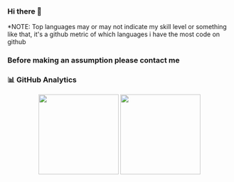 ### Hi there 👋
*NOTE: Top languages may or may not indicate my skill level or something like that, it's a github metric of which languages i have the most code on github
###    Before making an assumption please contact me
### 📊 GitHub Analytics

<p align="center">
 <img height="180em" align="center" src="https://github-readme-stats.vercel.app/api?username=MuzafferDeliali&show_icons=true&locale=en&theme=algolia&include_all_commits=true "/>
  <img height="180em" align="center" src="https://github-readme-stats.vercel.app/api/top-langs?username=MuzafferDeliali&show_icons=true&locale=en&layout=compact&langs_count=8&theme=algolia%22%20alt=%22MuzafferDeliali"/>
</a>
</p>

<!--
**MuzafferDeliali/MuzafferDeliali** is a ✨ _special_ ✨ repository because its `README.md` (this file) appears on your GitHub profile.

Here are some ideas to get you started:

- 🔭 I’m currently working on ...
- 🌱 I’m currently learning ...
- 👯 I’m looking to collaborate on ...
- 🤔 I’m looking for help with ...
- 💬 Ask me about ...
- 📫 How to reach me: ...
- 😄 Pronouns: ...
- ⚡ Fun fact: ...
-->
